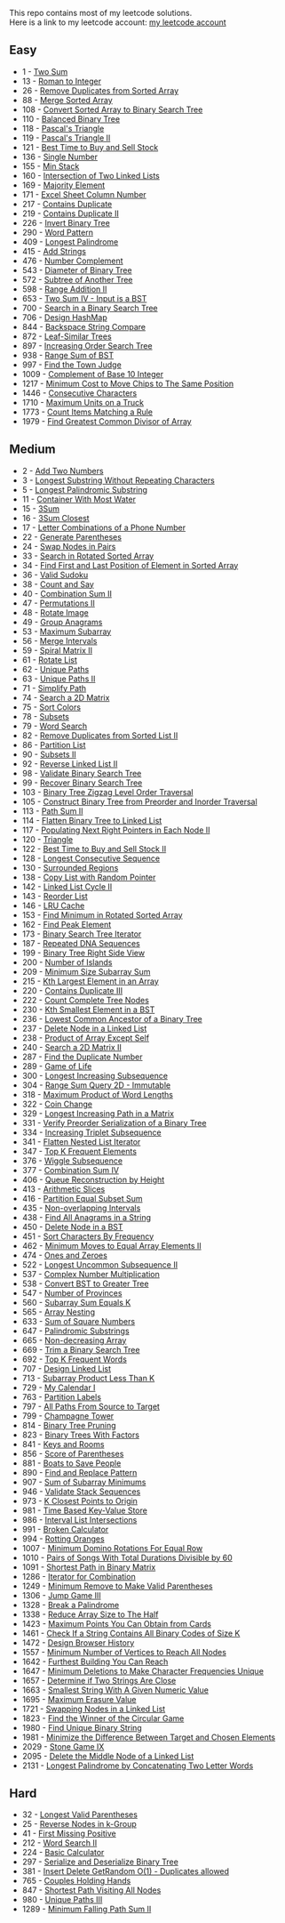 This repo contains most of my leetcode solutions.<br>
Here is a link to my leetcode account: [my leetcode account](https://leetcode.com/ariel_rotem/)

## Easy
 - 1 - [Two Sum](https://leetcode.com/problems/two-sum/)
 - 13 - [Roman to Integer](https://leetcode.com/problems/roman-to-integer/)
 - 26 - [Remove Duplicates from Sorted Array](https://leetcode.com/problems/remove-duplicates-from-sorted-array/)
 - 88 - [Merge Sorted Array](https://leetcode.com/problems/merge-sorted-array/)
 - 108 - [Convert Sorted Array to Binary Search Tree](https://leetcode.com/problems/convert-sorted-array-to-binary-search-tree/)
 - 110 - [Balanced Binary Tree](https://leetcode.com/problems/balanced-binary-tree/)
 - 118 - [Pascal's Triangle](https://leetcode.com/problems/pascals-triangle/)
 - 119 - [Pascal's Triangle II](https://leetcode.com/problems/pascals-triangle-ii/)
 - 121 - [Best Time to Buy and Sell Stock](https://leetcode.com/problems/best-time-to-buy-and-sell-stock/)
 - 136 - [Single Number](https://leetcode.com/problems/single-number/)
 - 155 - [Min Stack](https://leetcode.com/problems/min-stack/)
 - 160 - [Intersection of Two Linked Lists](https://leetcode.com/problems/intersection-of-two-linked-lists/)
 - 169 - [Majority Element](https://leetcode.com/problems/majority-element/)
 - 171 - [Excel Sheet Column Number](https://leetcode.com/problems/excel-sheet-column-number/)
 - 217 - [Contains Duplicate](https://leetcode.com/problems/contains-duplicate/)
 - 219 - [Contains Duplicate II](https://leetcode.com/problems/contains-duplicate-ii/)
 - 226 - [Invert Binary Tree](https://leetcode.com/problems/invert-binary-tree/)
 - 290 - [Word Pattern](https://leetcode.com/problems/word-pattern/)
 - 409 - [Longest Palindrome](https://leetcode.com/problems/longest-palindrome/)
 - 415 - [Add Strings](https://leetcode.com/problems/add-strings/)
 - 476 - [Number Complement](https://leetcode.com/problems/number-complement/)
 - 543 - [Diameter of Binary Tree](https://leetcode.com/problems/diameter-of-binary-tree/)
 - 572 - [Subtree of Another Tree](https://leetcode.com/problems/subtree-of-another-tree/)
 - 598 - [Range Addition II](https://leetcode.com/problems/range-addition-ii/)
 - 653 - [Two Sum IV - Input is a BST](https://leetcode.com/problems/two-sum-iv-input-is-a-bst/)
 - 700 - [Search in a Binary Search Tree](https://leetcode.com/problems/search-in-a-binary-search-tree/)
 - 706 - [Design HashMap](https://leetcode.com/problems/design-hashmap/)
 - 844 - [Backspace String Compare](https://leetcode.com/problems/backspace-string-compare/)
 - 872 - [Leaf-Similar Trees](https://leetcode.com/problems/leaf-similar-trees/)
 - 897 - [Increasing Order Search Tree](https://leetcode.com/problems/increasing-order-search-tree/)
 - 938 - [Range Sum of BST](https://leetcode.com/problems/range-sum-of-bst/)
 - 997 - [Find the Town Judge](https://leetcode.com/problems/find-the-town-judge/)
 - 1009 - [Complement of Base 10 Integer](https://leetcode.com/problems/complement-of-base-10-integer/)
 - 1217 - [Minimum Cost to Move Chips to The Same Position](https://leetcode.com/problems/minimum-cost-to-move-chips-to-the-same-position/)
 - 1446 - [Consecutive Characters](https://leetcode.com/problems/consecutive-characters/)
 - 1710 - [Maximum Units on a Truck](https://leetcode.com/problems/maximum-units-on-a-truck/)
 - 1773 - [Count Items Matching a Rule](https://leetcode.com/problems/count-items-matching-a-rule/)
 - 1979 - [Find Greatest Common Divisor of Array](https://leetcode.com/problems/find-greatest-common-divisor-of-array/)

## Medium
 - 2 - [Add Two Numbers](https://leetcode.com/problems/add-two-numbers/)
 - 3 - [Longest Substring Without Repeating Characters](https://leetcode.com/problems/longest-substring-without-repeating-characters/)
 - 5 - [Longest Palindromic Substring](https://leetcode.com/problems/longest-palindromic-substring/)
 - 11 - [Container With Most Water](https://leetcode.com/problems/container-with-most-water/)
 - 15 - [3Sum](https://leetcode.com/problems/3sum/)
 - 16 - [3Sum Closest](https://leetcode.com/problems/3sum-closest/)
 - 17 - [Letter Combinations of a Phone Number](https://leetcode.com/problems/letter-combinations-of-a-phone-number/)
 - 22 - [Generate Parentheses](https://leetcode.com/problems/generate-parentheses/)
 - 24 - [Swap Nodes in Pairs](https://leetcode.com/problems/swap-nodes-in-pairs/)
 - 33 - [Search in Rotated Sorted Array](https://leetcode.com/problems/search-in-rotated-sorted-array/)
 - 34 - [Find First and Last Position of Element in Sorted Array](https://leetcode.com/problems/find-first-and-last-position-of-element-in-sorted-array/)
 - 36 - [Valid Sudoku](https://leetcode.com/problems/valid-sudoku/)
 - 38 - [Count and Say](https://leetcode.com/problems/count-and-say/)
 - 40 - [Combination Sum II](https://leetcode.com/problems/combination-sum-ii/)
 - 47 - [Permutations II](https://leetcode.com/problems/permutations-ii/)
 - 48 - [Rotate Image](https://leetcode.com/problems/rotate-image/)
 - 49 - [Group Anagrams](https://leetcode.com/problems/group-anagrams/)
 - 53 - [Maximum Subarray](https://leetcode.com/problems/maximum-subarray/)
 - 56 - [Merge Intervals](https://leetcode.com/problems/merge-intervals/)
 - 59 - [Spiral Matrix II](https://leetcode.com/problems/spiral-matrix-ii/)
 - 61 - [Rotate List](https://leetcode.com/problems/rotate-list/)
 - 62 - [Unique Paths](https://leetcode.com/problems/unique-paths/)
 - 63 - [Unique Paths II](https://leetcode.com/problems/unique-paths-ii/)
 - 71 - [Simplify Path](https://leetcode.com/problems/simplify-path/)
 - 74 - [Search a 2D Matrix](https://leetcode.com/problems/search-a-2d-matrix/)
 - 75 - [Sort Colors](https://leetcode.com/problems/sort-colors/)
 - 78 - [Subsets](https://leetcode.com/problems/subsets/)
 - 79 - [Word Search](https://leetcode.com/problems/word-search/)
 - 82 - [Remove Duplicates from Sorted List II](https://leetcode.com/problems/remove-duplicates-from-sorted-list-ii/)
 - 86 -  [Partition List](https://leetcode.com/problems/partition-list/)
 - 90 - [Subsets II](https://leetcode.com/problems/subsets-ii/)
 - 92 - [Reverse Linked List II](https://leetcode.com/problems/reverse-linked-list-ii/)
 - 98 - [Validate Binary Search Tree](https://leetcode.com/problems/validate-binary-search-tree/)
 - 99 - [Recover Binary Search Tree](https://leetcode.com/problems/recover-binary-search-tree/)
 - 103 - [Binary Tree Zigzag Level Order Traversal](https://leetcode.com/problems/binary-tree-zigzag-level-order-traversal/)
 - 105 - [Construct Binary Tree from Preorder and Inorder Traversal](https://leetcode.com/problems/construct-binary-tree-from-preorder-and-inorder-traversal/)
 - 113 - [Path Sum II](https://leetcode.com/problems/path-sum-ii/)
 - 114 - [Flatten Binary Tree to Linked List](https://leetcode.com/problems/flatten-binary-tree-to-linked-list/)
 - 117 - [Populating Next Right Pointers in Each Node II](https://leetcode.com/problems/populating-next-right-pointers-in-each-node-ii/)
 - 120 - [Triangle](https://leetcode.com/problems/triangle/)
 - 122 - [Best Time to Buy and Sell Stock II](https://leetcode.com/problems/best-time-to-buy-and-sell-stock-ii/)
 - 128 - [Longest Consecutive Sequence](https://leetcode.com/problems/longest-consecutive-sequence/)
 - 130 - [Surrounded Regions](https://leetcode.com/problems/surrounded-regions/)
 - 138 - [Copy List with Random Pointer](https://leetcode.com/problems/copy-list-with-random-pointer/)
 - 142 - [Linked List Cycle II](https://leetcode.com/problems/linked-list-cycle-ii/)
 - 143 - [Reorder List](https://leetcode.com/problems/reorder-list/)
 - 146 - [LRU Cache](https://leetcode.com/problems/lru-cache/)
 - 153 - [Find Minimum in Rotated Sorted Array](https://leetcode.com/problems/find-minimum-in-rotated-sorted-array/)
 - 162 - [Find Peak Element](https://leetcode.com/problems/find-peak-element/)
 - 173 - [Binary Search Tree Iterator](https://leetcode.com/problems/binary-search-tree-iterator/)
 - 187 - [Repeated DNA Sequences](https://leetcode.com/problems/repeated-dna-sequences/)
 - 199 - [Binary Tree Right Side View](https://leetcode.com/problems/binary-tree-right-side-view/)
 - 200 - [Number of Islands](https://leetcode.com/problems/number-of-islands/)
 - 209 - [Minimum Size Subarray Sum](https://leetcode.com/problems/minimum-size-subarray-sum/)
 - 215 - [Kth Largest Element in an Array](https://leetcode.com/problems/kth-largest-element-in-an-array/)
 - 220 - [Contains Duplicate III](https://leetcode.com/problems/contains-duplicate-iii/)
 - 222 - [Count Complete Tree Nodes](https://leetcode.com/problems/count-complete-tree-nodes/)
 - 230 - [Kth Smallest Element in a BST](https://leetcode.com/problems/kth-smallest-element-in-a-bst/)
 - 236 - [Lowest Common Ancestor of a Binary Tree](https://leetcode.com/problems/lowest-common-ancestor-of-a-binary-tree/)
 - 237 - [Delete Node in a Linked List](https://leetcode.com/problems/delete-node-in-a-linked-list/)
 - 238 - [Product of Array Except Self](https://leetcode.com/problems/product-of-array-except-self/)
 - 240 - [Search a 2D Matrix II](https://leetcode.com/problems/search-a-2d-matrix-ii/)
 - 287 - [Find the Duplicate Number](https://leetcode.com/problems/find-the-duplicate-number/)
 - 289 - [Game of Life](https://leetcode.com/problems/game-of-life/)
 - 300 - [Longest Increasing Subsequence](https://leetcode.com/problems/longest-increasing-subsequence/)
 - 304 - [Range Sum Query 2D - Immutable](https://leetcode.com/problems/range-sum-query-2d-immutable/)
 - 318 - [Maximum Product of Word Lengths](https://leetcode.com/problems/maximum-product-of-word-lengths/)
 - 322 - [Coin Change](https://leetcode.com/problems/coin-change/)
 - 329 - [Longest Increasing Path in a Matrix](https://leetcode.com/problems/longest-increasing-path-in-a-matrix/)
 - 331 - [Verify Preorder Serialization of a Binary Tree](https://leetcode.com/problems/verify-preorder-serialization-of-a-binary-tree/)
 - 334 - [Increasing Triplet Subsequence](https://leetcode.com/problems/increasing-triplet-subsequence/)
 - 341 - [Flatten Nested List Iterator](https://leetcode.com/problems/flatten-nested-list-iterator/)
 - 347 - [Top K Frequent Elements](https://leetcode.com/problems/top-k-frequent-elements/)
 - 376 - [Wiggle Subsequence](https://leetcode.com/problems/wiggle-subsequence/)
 - 377 - [Combination Sum IV](https://leetcode.com/problems/combination-sum-iv/)
 - 406 - [Queue Reconstruction by Height](https://leetcode.com/problems/queue-reconstruction-by-height/)
 - 413 - [Arithmetic Slices](https://leetcode.com/problems/arithmetic-slices/)
 - 416 - [Partition Equal Subset Sum](https://leetcode.com/problems/partition-equal-subset-sum/)
 - 435 - [Non-overlapping Intervals](https://leetcode.com/problems/non-overlapping-intervals/)
 - 438 - [Find All Anagrams in a String](https://leetcode.com/problems/find-all-anagrams-in-a-string/)
 - 450 - [Delete Node in a BST](https://leetcode.com/problems/delete-node-in-a-bst/)
 - 451 - [Sort Characters By Frequency](https://leetcode.com/problems/sort-characters-by-frequency/)
 - 462 - [Minimum Moves to Equal Array Elements II](https://leetcode.com/problems/minimum-moves-to-equal-array-elements-ii/)
 - 474 - [Ones and Zeroes](https://leetcode.com/problems/ones-and-zeroes/)
 - 522 - [Longest Uncommon Subsequence II](https://leetcode.com/problems/longest-uncommon-subsequence-ii/)
 - 537 - [Complex Number Multiplication](https://leetcode.com/problems/complex-number-multiplication/)
 - 538 - [Convert BST to Greater Tree](https://leetcode.com/problems/convert-bst-to-greater-tree/)
 - 547 - [Number of Provinces](https://leetcode.com/problems/number-of-provinces/)
 - 560 - [Subarray Sum Equals K](https://leetcode.com/problems/subarray-sum-equals-k/)
 - 565 - [Array Nesting](https://leetcode.com/problems/array-nesting/)
 - 633 - [Sum of Square Numbers](https://leetcode.com/problems/sum-of-square-numbers/)
 - 647 - [Palindromic Substrings](https://leetcode.com/problems/palindromic-substrings/)
 - 665 - [Non-decreasing Array](https://leetcode.com/problems/non-decreasing-array/)
 - 669 - [Trim a Binary Search Tree](https://leetcode.com/problems/trim-a-binary-search-tree/)
 - 692 - [Top K Frequent Words](https://leetcode.com/problems/top-k-frequent-words/)
 - 707 - [Design Linked List](https://leetcode.com/problems/design-linked-list/)
 - 713 - [Subarray Product Less Than K](https://leetcode.com/problems/subarray-product-less-than-k/)
 - 729 - [My Calendar I](https://leetcode.com/problems/my-calendar-i/)
 - 763 - [Partition Labels](https://leetcode.com/problems/partition-labels/)
 - 797 - [All Paths From Source to Target](https://leetcode.com/problems/all-paths-from-source-to-target/)
 - 799 - [Champagne Tower](https://leetcode.com/problems/champagne-tower/)
 - 814 - [Binary Tree Pruning](https://leetcode.com/problems/binary-tree-pruning/description/)
 - 823 - [Binary Trees With Factors](https://leetcode.com/problems/binary-trees-with-factors/)
 - 841 - [Keys and Rooms](https://leetcode.com/problems/keys-and-rooms/)
 - 856 - [Score of Parentheses](https://leetcode.com/problems/score-of-parentheses/)
 - 881 - [Boats to Save People](https://leetcode.com/problems/boats-to-save-people/)
 - 890 - [Find and Replace Pattern](https://leetcode.com/problems/find-and-replace-pattern/)
 - 907 - [Sum of Subarray Minimums](https://leetcode.com/problems/sum-of-subarray-minimums/)
 - 946 - [Validate Stack Sequences](https://leetcode.com/problems/validate-stack-sequences/)
 - 973 - [K Closest Points to Origin](https://leetcode.com/problems/k-closest-points-to-origin/)
 - 981 - [Time Based Key-Value Store](https://leetcode.com/problems/time-based-key-value-store/)
 - 986 - [Interval List Intersections](https://leetcode.com/problems/interval-list-intersections/)
 - 991 - [Broken Calculator](https://leetcode.com/problems/broken-calculator/)
 - 994 - [Rotting Oranges](https://leetcode.com/problems/rotting-oranges/)
 - 1007 - [Minimum Domino Rotations For Equal Row](https://leetcode.com/problems/minimum-domino-rotations-for-equal-row/)
 - 1010 - [Pairs of Songs With Total Durations Divisible by 60](https://leetcode.com/problems/pairs-of-songs-with-total-durations-divisible-by-60/)
 - 1091 - [Shortest Path in Binary Matrix](https://leetcode.com/problems/shortest-path-in-binary-matrix/)
 - 1286 - [Iterator for Combination](https://leetcode.com/problems/iterator-for-combination/)
 - 1249 - [Minimum Remove to Make Valid Parentheses](https://leetcode.com/problems/minimum-remove-to-make-valid-parentheses/)
 - 1306 - [Jump Game III](https://leetcode.com/problems/jump-game-iii/)
 - 1328 - [Break a Palindrome](https://leetcode.com/problems/break-a-palindrome/)
 - 1338 - [Reduce Array Size to The Half](https://leetcode.com/problems/reduce-array-size-to-the-half/)
 - 1423 - [Maximum Points You Can Obtain from Cards](https://leetcode.com/problems/maximum-points-you-can-obtain-from-cards/)
 - 1461 - [Check If a String Contains All Binary Codes of Size K](https://leetcode.com/problems/check-if-a-string-contains-all-binary-codes-of-size-k/)
 - 1472 - [Design Browser History](https://leetcode.com/problems/design-browser-history/)
 - 1557 - [Minimum Number of Vertices to Reach All Nodes](https://leetcode.com/problems/minimum-number-of-vertices-to-reach-all-nodes/)
 - 1642 - [Furthest Building You Can Reach](https://leetcode.com/problems/furthest-building-you-can-reach/)
 - 1647 - [Minimum Deletions to Make Character Frequencies Unique](https://leetcode.com/problems/minimum-deletions-to-make-character-frequencies-unique/)
 - 1657 - [Determine if Two Strings Are Close](https://leetcode.com/problems/determine-if-two-strings-are-close/)
 - 1663 - [Smallest String With A Given Numeric Value](https://leetcode.com/problems/smallest-string-with-a-given-numeric-value/)
 - 1695 - [Maximum Erasure Value](https://leetcode.com/problems/maximum-erasure-value/)
 - 1721 - [Swapping Nodes in a Linked List](https://leetcode.com/problems/swapping-nodes-in-a-linked-list/)
 - 1823 - [Find the Winner of the Circular Game](https://leetcode.com/problems/find-the-winner-of-the-circular-game/)
 - 1980 - [Find Unique Binary String](https://leetcode.com/problems/find-unique-binary-string/)
 - 1981 - [Minimize the Difference Between Target and Chosen Elements](https://leetcode.com/problems/minimize-the-difference-between-target-and-chosen-elements/)
 - 2029 - [Stone Game IX](https://leetcode.com/problems/stone-game-ix/)
 - 2095 - [Delete the Middle Node of a Linked List]()
 - 2131 - [Longest Palindrome by Concatenating Two Letter Words](https://leetcode.com/problems/longest-palindrome-by-concatenating-two-letter-words/)


 ## Hard
 - 32 - [Longest Valid Parentheses](https://leetcode.com/problems/longest-valid-parentheses/)
 - 25 - [Reverse Nodes in k-Group](https://leetcode.com/problems/reverse-nodes-in-k-group/)
 - 41 - [First Missing Positive](https://leetcode.com/problems/first-missing-positive/)
 - 212 - [Word Search II](https://leetcode.com/problems/word-search-ii/)
 - 224 - [Basic Calculator](https://leetcode.com/problems/basic-calculator/)
 - 297 - [Serialize and Deserialize Binary Tree](https://leetcode.com/problems/serialize-and-deserialize-binary-tree/)
 - 381 - [Insert Delete GetRandom O(1) - Duplicates allowed](https://leetcode.com/problems/insert-delete-getrandom-o1-duplicates-allowed/)
 - 765 - [Couples Holding Hands](https://leetcode.com/problems/couples-holding-hands/)
 - 847 - [Shortest Path Visiting All Nodes](https://leetcode.com/problems/shortest-path-visiting-all-nodes/)
 - 980 - [Unique Paths III](https://leetcode.com/problems/unique-paths-iii/)
 - 1289 - [Minimum Falling Path Sum II](https://leetcode.com/problems/minimum-falling-path-sum-ii/)

